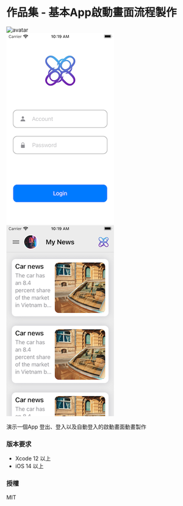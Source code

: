 #  作品集 - 基本App啟動畫面流程製作

![avatar](/preview01.gif)
<br>
![avatar](/preview02.png)
![avatar](/preview03.png)

演示一個App 登出、登入以及自動登入的啟動畫面動畫製作

### 版本要求
  -  Xcode 12 以上
  -  iOS 14 以上

 ### 授權
MIT
